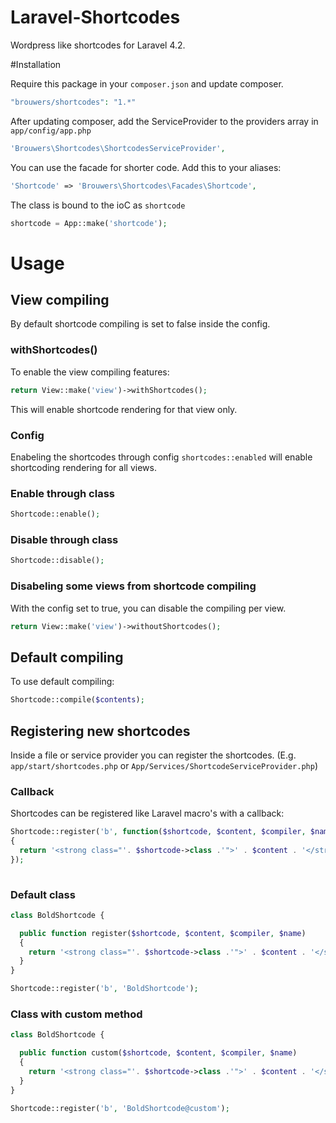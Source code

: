 Laravel-Shortcodes
==================

Wordpress like shortcodes for Laravel 4.2.

#Installation

Require this package in your `composer.json` and update composer.

```php
"brouwers/shortcodes": "1.*"
```

After updating composer, add the ServiceProvider to the providers array in `app/config/app.php`

```php
'Brouwers\Shortcodes\ShortcodesServiceProvider',
```

You can use the facade for shorter code. Add this to your aliases:

```php
'Shortcode' => 'Brouwers\Shortcodes\Facades\Shortcode',
```

The class is bound to the ioC as `shortcode`

```php
shortcode = App::make('shortcode');
```

# Usage

## View compiling

By default shortcode compiling is set to false inside the config. 

### withShortcodes()

To enable the view compiling features:

```php
return View::make('view')->withShortcodes();
```

This will enable shortcode rendering for that view only.

### Config

Enabeling the shortcodes through config `shortcodes::enabled` will enable shortcoding rendering for all views.

### Enable through class

```php
Shortcode::enable();
```

### Disable through class

```php
Shortcode::disable();
```

### Disabeling some views from shortcode compiling

With the config set to true, you can disable the compiling per view.

```php
return View::make('view')->withoutShortcodes();
```

## Default compiling

To use default compiling:

```php
Shortcode::compile($contents);
```

## Registering new shortcodes

Inside a file or service provider you can register the shortcodes. (E.g. `app/start/shortcodes.php` or `App/Services/ShortcodeServiceProvider.php`)


### Callback

Shortcodes can be registered like Laravel macro's with a callback:

```php
Shortcode::register('b', function($shortcode, $content, $compiler, $name)
{
  return '<strong class="'. $shortcode->class .'">' . $content . '</strong>';
});
  
```

### Default class

```php
class BoldShortcode {

  public function register($shortcode, $content, $compiler, $name)
  {
    return '<strong class="'. $shortcode->class .'">' . $content . '</strong>';
  }
}

Shortcode::register('b', 'BoldShortcode');

```

### Class with custom method

```php
class BoldShortcode {

  public function custom($shortcode, $content, $compiler, $name)
  {
    return '<strong class="'. $shortcode->class .'">' . $content . '</strong>';
  }
}

Shortcode::register('b', 'BoldShortcode@custom');

```
